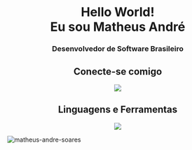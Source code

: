<h1 align="center">Hello World!<br>Eu sou Matheus André</h1>

<h3 align="center">Desenvolvedor de Software Brasileiro</h3>

<h2 align="center">Conecte-se comigo</h2>
<p align="center">
  <a href="https://linkedin.com/in/matheus-andré" target="blank">
    <img src="https://skillicons.dev/icons?i=linkedin" />
  </a>
</p>

<h2 align="center">Linguagens e Ferramentas</h2>
<p align="center">
  <a href="https://skillicons.dev">
    <img src="https://skillicons.dev/icons?i=c,java,html,mysql,unity" />
  </a>
</p>

<p align="left"> <img src="https://komarev.com/ghpvc/?username=matheus-andre-soares&label=Profile%20views&color=610eb4&style=plastic" alt="matheus-andre-soares" /> </p>

